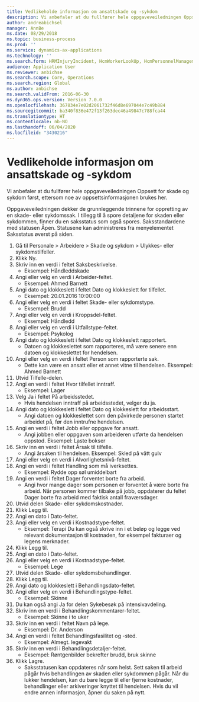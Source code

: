 ```yaml
---
title: Vedlikeholde informasjon om ansattskade og -sykdom
description: Vi anbefaler at du fullfører hele oppgaveveiledningen Oppsett for skade og sykdom først, ettersom noe av oppsettsinformasjonen brukes her.
author: andreabichsel
manager: AnnBe
ms.date: 08/29/2018
ms.topic: business-process
ms.prod: ''
ms.service: dynamics-ax-applications
ms.technology: ''
ms.search.form: HRMInjuryIncident, HcmWorkerLookUp, HcmPersonnelManagementWorkspace
audience: Application User
ms.reviewer: anbichse
ms.search.scope: Core, Operations
ms.search.region: Global
ms.author: anbichse
ms.search.validFrom: 2016-06-30
ms.dyn365.ops.version: Version 7.0.0
ms.openlocfilehash: 367834e7e02d2061732f46d8e697044e7c49b884
ms.sourcegitcommit: ba340f836e472f13f263dec46a49847c788fca44
ms.translationtype: HT
ms.contentlocale: nb-NO
ms.lasthandoff: 06/04/2020
ms.locfileid: "3430216"
---
```

# <a name="maintain-employee-injury-and-illness-information"></a>Vedlikeholde informasjon om ansattskade og -sykdom



Vi anbefaler at du fullfører hele oppgaveveiledningen Oppsett for skade og sykdom først, ettersom noe av oppsettsinformasjonen brukes her. 



Oppgaveveiledningen dekker de grunnleggende trinnene for oppretting av en skade- eller sykdomssak. I tillegg til å spore detaljene for skaden eller sykdommen, finner du en saksstatus som også spores.  Saksstandardene med statusen Åpen.  Statusene kan administreres fra menyelementet Saksstatus øverst på siden.

1. Gå til Personale > Arbeidere > Skade og sykdom > Ulykkes- eller sykdomstilfeller.
2. Klikk Ny.
3. Skriv inn en verdi i feltet Saksbeskrivelse.
    * Eksempel: Håndleddskade  
4. Angi eller velg en verdi i Arbeider-feltet.
    * Eksempel: Ahmed Barnett  
5. Angi dato og klokkeslett i feltet Dato og klokkeslett for tilfellet.
    * Eksempel: 20.01.2016 10:00:00  
6. Angi eller velg en verdi i feltet Skade- eller sykdomstype.
    * Eksempel: Brudd  
7. Angi eller velg en verdi i Kroppsdel-feltet.
    * Eksempel: Håndledd  
8. Angi eller velg en verdi i Utfallstype-feltet.
    * Eksempel: Psykolog  
9. Angi dato og klokkeslett i feltet Dato og klokkeslett rapportert.
    * Datoen og klokkeslettet som rapporteres, må være senere enn datoen og klokkeslettet for hendelsen.  
10. Angi eller velg en verdi i feltet Person som rapporterte sak.
    * Dette kan være en ansatt eller et annet vitne til hendelsen.  Eksempel: Ahmed Barnett  
11. Utvid Tilfelle-delen.
12. Angi en verdi i feltet Hvor tilfellet inntraff.
    * Eksempel: Lager  
13. Velg Ja i feltet På arbeidsstedet.
    * Hvis hendelsen inntraff på arbeidsstedet, velger du ja.  
14. Angi dato og klokkeslett i feltet Dato og klokkeslett for arbeidsstart.
    * Angi datoen og klokkeslettet som den påvirkede personen startet arbeidet på, før den inntrufne hendelsen.  
15. Angi en verdi i feltet Jobb eller oppgave for ansatt.
    * Angi jobben eller oppgaven som arbeideren utførte da hendelsen oppstod.  Eksempel: Laste bokser  
16. Skriv inn en verdi i feltet Årsak til tilfelle.
    * Angi årsaken til hendelsen.  Eksempel: Skled på vått gulv  
17. Angi eller velg en verdi i Alvorlighetsnivå-feltet.
18. Angi en verdi i feltet Handling som må iverksettes.
    * Eksempel: Rydde opp søl umiddelbart  
19. Angi en verdi i feltet Dager forventet borte fra arbeid.
    * Angi hvor mange dager som personen er forventet å være borte fra arbeid.  Når personen kommer tilbake på jobb, oppdaterer du feltet Dager borte fra arbeid med faktisk antall fraværsdager.  
20. Utvid delen Skade- eller sykdomskostnader.
21. Klikk Legg til.
22. Angi en dato i Dato-feltet.
23. Angi eller velg en verdi i Kostnadstype-feltet.
    * Eksempel: Terapi Du kan også skrive inn i et beløp og legge ved relevant dokumentasjon til kostnaden, for eksempel fakturaer og legens merknader.  
24. Klikk Legg til.
25. Angi en dato i Dato-feltet.
26. Angi eller velg en verdi i Kostnadstype-feltet.
    * Eksempel: Lege  
27. Utvid delen Skade- eller sykdomsbehandlinger.
28. Klikk Legg til.
29. Angi dato og klokkeslett i Behandlingsdato-feltet.
30. Angi eller velg en verdi i Behandlingstype-feltet.
    * Eksempel: Skinne  
31. Du kan også angi Ja for delen Sykebesøk på intensivavdeling.
32. Skriv inn en verdi i Behandlingskommentarer-feltet.
    * Eksempel: Skinne i to uker  
33. Skriv inn en verdi i feltet Navn på lege.
    * Eksempel: Dr. Anderson  
34. Angi en verdi i feltet Behandlingsfasilitet og -sted.
    * Eksempel: Almegt. legevakt  
35. Skriv inn en verdi i Behandlingsdetaljer-feltet.
    * Eksempel: Røntgenbilder bekrefter brudd, bruk skinne  
36. Klikk Lagre.
    * Saksstatusen kan oppdateres når som helst.  Sett saken til arbeid pågår hvis behandlingen av skaden eller sykdommen pågår.  Når du lukker hendelsen, kan du bare legge til eller fjerne kostnader, behandlinger eller arkiveringer knyttet til hendelsen.  Hvis du vil endre annen informasjon, åpner du saken på nytt.  


